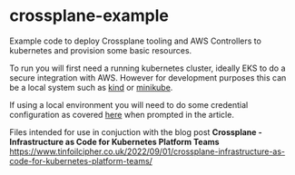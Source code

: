 # crossplane-example

Example code to deploy Crossplane tooling and AWS Controllers to kubernetes and provision some basic resources.

To run you will first need a running kubernetes cluster, ideally EKS to do a secure integration with AWS. However for development purposes this can be a local system such as [kind](https://kind.sigs.k8s.io/docs/user/quick-start/) or [minikube](https://minikube.sigs.k8s.io/docs/start/).

If using a local environment you will need to do some credential configuration as covered [here](https://crossplane.io/docs/v1.9/cloud-providers/aws/aws-provider.html#optional-setup-aws-provider-manually) when prompted in the article.

Files intended for use in conjuction with the blog post **Crossplane - Infrastructure as Code for Kubernetes Platform Teams** https://www.tinfoilcipher.co.uk/2022/09/01/crossplane-infrastructure-as-code-for-kubernetes-platform-teams/
